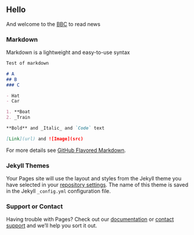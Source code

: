 ## Hello

And welcome to the [BBC](https://bbc.co.uk) to read news

### Markdown

Markdown is a lightweight and easy-to-use syntax

```markdown
Test of markdown

# A
## B
### C

- Hat
- Car

1. **Boat
2. _Train

**Bold** and _Italic_ and `Code` text

[Link](url) and ![Image](src)
```

For more details see [GitHub Flavored Markdown](https://guides.github.com/features/mastering-markdown/).

### Jekyll Themes

Your Pages site will use the layout and styles from the Jekyll theme you have selected in your [repository settings](https://github.com/Nikoliachev/first-site/settings). The name of this theme is saved in the Jekyll `_config.yml` configuration file.

### Support or Contact

Having trouble with Pages? Check out our [documentation](https://docs.github.com/categories/github-pages-basics/) or [contact support](https://github.com/contact) and we’ll help you sort it out.
